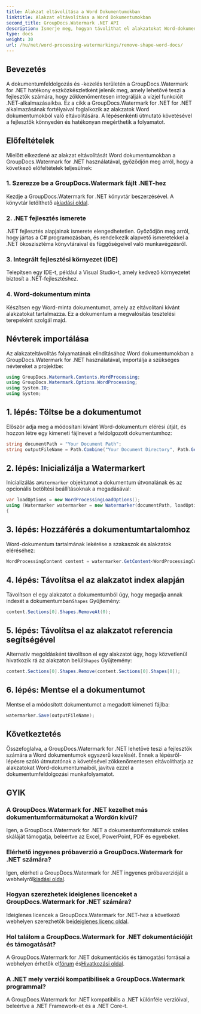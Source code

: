 ```yaml
---
title: Alakzat eltávolítása a Word Dokumentumokban
linktitle: Alakzat eltávolítása a Word Dokumentumokban
second_title: GroupDocs.Watermark .NET API
description: Ismerje meg, hogyan távolíthat el alakzatokat Word-dokumentumokból a GroupDocs.Watermark for .NET segítségével. Egyszerű, hatékony és hatékony dokumentumkezelés.
type: docs
weight: 30
url: /hu/net/word-processing-watermarkings/remove-shape-word-docs/
---
```

## Bevezetés
A dokumentumfeldolgozás és -kezelés területén a GroupDocs.Watermark for .NET hatékony eszközkészletként jelenik meg, amely lehetővé teszi a fejlesztők számára, hogy zökkenőmentesen integrálják a vízjel funkcióit .NET-alkalmazásaikba. Ez a cikk a GroupDocs.Watermark for .NET for .NET alkalmazásának fortélyaival foglalkozik az alakzatok Word dokumentumokból való eltávolítására. A lépésenkénti útmutató követésével a fejlesztők könnyedén és hatékonyan megérthetik a folyamatot.
## Előfeltételek
Mielőtt elkezdené az alakzat eltávolítását Word dokumentumokban a GroupDocs.Watermark for .NET használatával, győződjön meg arról, hogy a következő előfeltételek teljesülnek:
### 1. Szerezze be a GroupDocs.Watermark fájlt .NET-hez
 Kezdje a GroupDocs.Watermark for .NET könyvtár beszerzésével. A könyvtár letölthető a[kiadási oldal](https://releases.groupdocs.com/Watermark/net/).
### 2. .NET fejlesztés ismerete
.NET fejlesztés alapjainak ismerete elengedhetetlen. Győződjön meg arról, hogy jártas a C# programozásban, és rendelkezik alapvető ismeretekkel a .NET ökoszisztéma könyvtáraival és függőségeivel való munkavégzésről.
### 3. Integrált fejlesztési környezet (IDE)
Telepítsen egy IDE-t, például a Visual Studio-t, amely kedvező környezetet biztosít a .NET-fejlesztéshez. 
### 4. Word-dokumentum minta
Készítsen egy Word-minta dokumentumot, amely az eltávolítani kívánt alakzatokat tartalmazza. Ez a dokumentum a megvalósítás tesztelési terepeként szolgál majd.

## Névterek importálása
Az alakzateltávolítás folyamatának elindításához Word dokumentumokban a GroupDocs.Watermark for .NET használatával, importálja a szükséges névtereket a projektbe:
```csharp
using GroupDocs.Watermark.Contents.WordProcessing;
using GroupDocs.Watermark.Options.WordProcessing;
using System.IO;
using System;
```
## 1. lépés: Töltse be a dokumentumot
Először adja meg a módosítani kívánt Word-dokumentum elérési útját, és hozzon létre egy kimeneti fájlnevet a feldolgozott dokumentumhoz:
```csharp
string documentPath = "Your Document Path";
string outputFileName = Path.Combine("Your Document Directory", Path.GetFileName(documentPath));
```
## 2. lépés: Inicializálja a Watermarkert
 Inicializálás a`Watermarker` objektumot a dokumentum útvonalának és az opcionális betöltési beállításoknak a megadásával:
```csharp
var loadOptions = new WordProcessingLoadOptions();
using (Watermarker watermarker = new Watermarker(documentPath, loadOptions))
{
```
## 3. lépés: Hozzáférés a dokumentumtartalomhoz
Word-dokumentum tartalmának lekérése a szakaszok és alakzatok eléréséhez:
```csharp
WordProcessingContent content = watermarker.GetContent<WordProcessingContent>();
```
## 4. lépés: Távolítsa el az alakzatot index alapján
 Távolítson el egy alakzatot a dokumentumból úgy, hogy megadja annak indexét a dokumentumban`Shapes` Gyűjtemény:
```csharp
content.Sections[0].Shapes.RemoveAt(0);
```
## 5. lépés: Távolítsa el az alakzatot referencia segítségével
 Alternatív megoldásként távolítson el egy alakzatot úgy, hogy közvetlenül hivatkozik rá az alakzaton belül`Shapes` Gyűjtemény:
```csharp
content.Sections[0].Shapes.Remove(content.Sections[0].Shapes[0]);
```
## 6. lépés: Mentse el a dokumentumot
Mentse el a módosított dokumentumot a megadott kimeneti fájlba:
```csharp
watermarker.Save(outputFileName);
```

## Következtetés
Összefoglalva, a GroupDocs.Watermark for .NET lehetővé teszi a fejlesztők számára a Word dokumentumok egyszerű kezelését. Ennek a lépésről-lépésre szóló útmutatónak a követésével zökkenőmentesen eltávolíthatja az alakzatokat Word-dokumentumaiból, javítva ezzel a dokumentumfeldolgozási munkafolyamatot.
## GYIK
### A GroupDocs.Watermark for .NET kezelhet más dokumentumformátumokat a Wordön kívül?
Igen, a GroupDocs.Watermark for .NET a dokumentumformátumok széles skáláját támogatja, beleértve az Excel, PowerPoint, PDF és egyebeket.
### Elérhető ingyenes próbaverzió a GroupDocs.Watermark for .NET számára?
 Igen, elérheti a GroupDocs.Watermark for .NET ingyenes próbaverzióját a webhelyről[kiadási oldal](https://releases.groupdocs.com/).
### Hogyan szerezhetek ideiglenes licenceket a GroupDocs.Watermark for .NET számára?
 Ideiglenes licencek a GroupDocs.Watermark for .NET-hez a következő webhelyen szerezhetők be[ideiglenes licenc oldal](https://purchase.groupdocs.com/temporary-license/).
### Hol találom a GroupDocs.Watermark for .NET dokumentációját és támogatását?
 A GroupDocs.Watermark for .NET dokumentációs és támogatási forrásai a webhelyen érhetők el[fórum](https://forum.groupdocs.com/c/watermark/19) és[Hivatkozási oldal](https://reference.groupdocs.com/Watermark/net/).
### A .NET mely verziói kompatibilisek a GroupDocs.Watermark programmal?
A GroupDocs.Watermark for .NET kompatibilis a .NET különféle verzióival, beleértve a .NET Framework-et és a .NET Core-t.